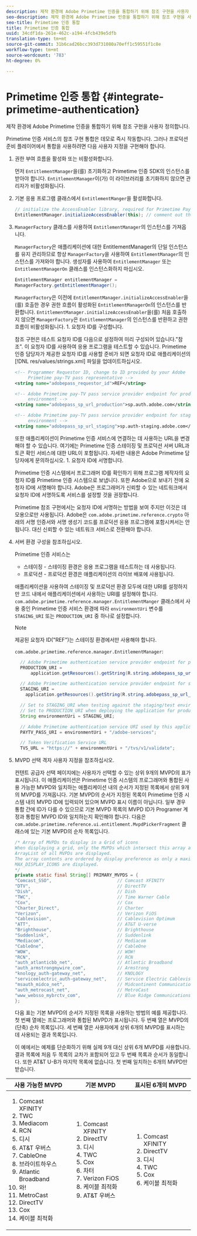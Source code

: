 ```yaml
---
description: 제작 환경에 Adobe Primetime 인증을 통합하기 위해 참조 구현을 사용자 정의합니다.
seo-description: 제작 환경에 Adobe Primetime 인증을 통합하기 위해 참조 구현을 사용자 정의합니다.
seo-title: Primetime 인증 통합
title: Primetime 인증 통합
uuid: 34cdf1da-261e-462c-a194-4fcb439e5dfb
translation-type: tm+mt
source-git-commit: 31b6cad26bcc393d731080a70eff1c59551f1c8e
workflow-type: tm+mt
source-wordcount: '783'
ht-degree: 0%

---
```



# Primetime 인증 통합 {#integrate-primetime-authentication}

제작 환경에 Adobe Primetime 인증을 통합하기 위해 참조 구현을 사용자 정의합니다.

Primetime 인증 서비스의 참조 구현 통합은 데모로 즉시 작동합니다. 그러나 프로덕션 준비 플레이어에서 통합을 사용하려면 다음 사용자 지정을 구현해야 합니다.

1. 권한 부여 흐름을 활성화 또는 비활성화합니다.

   먼저 `EntitlementManager`을(를) 초기화하고 Primetime 인증 SDK의 인스턴스를 받아야 합니다. `EntitlementManager`이(가) 이 라이브러리를 초기화하지 않으면 관리자가 비활성화됩니다.
1. 기본 응용 프로그램 클래스에서 `EntitlementManger`을 활성화합니다.

   ```java
   // initialize the AccessEnabler library, required for Primetime PayTV Pass entitlement workflows 
   EntitlementManager.initializeAccessEnabler(this); // comment out this line to disable entitlement workflows
   ```

1. `ManagerFactory` 클래스를 사용하여 `EntitlementManager`의 인스턴스를 가져옵니다.

   `ManagerFactory`은 애플리케이션에 대한 EntitlementManager의 단일 인스턴스를 유지 관리하므로 항상 `ManagerFactory`을 사용하여 `EntitlementManager`의 인스턴스를 가져와야 합니다. 생성자를 사용하여 `EntitlementManager` 또는 `EntitlementManagerOn` 클래스를 인스턴스화하지 마십시오.

   ```java
   EntitlementManager entitlementManager =  
   ManagerFactory.getEntitlementManager();
   ```

   `ManagerFactory`은 이전에 `EntitlementManager.initializeAccessEnabler`을(를) 호출한 경우 권한 흐름이 활성화된 `EntitlementManagerOn`의 인스턴스를 반환합니다. `EntitlementManager.initializeAccessEnabler`을(를) 처음 호출하지 않으면 `ManagerFactory`은 `EntitlementManager`의 인스턴스를 반환하고 권한 흐름이 비활성화됩니다. 1. 요청자 ID를 구성합니다.

   참조 구현은 테스트 요청자 ID를 다음으로 설정하여 미리 구성되어 있습니다.&quot;참조&quot;. 이 요청자 ID를 사용하여 응용 프로그램을 테스트할 수 있습니다. Primetime 인증 담당자가 제공한 요청자 ID를 사용할 준비가 되면 요청자 ID로 애플리케이션의 [!DNL res/values/strings.xml] 파일을 업데이트하십시오.

   ```xml
   <!-- Programmer Requestor ID, change to ID provided by your Adobe  
        Primetime pay-TV pass representative --> 
   <string name="adobepass_requestor_id">REF</string> 
   
   <!-- Adobe Primetime pay-TV pass service provider endpoint for production 
        environment --> 
   <string name="adobepass_sp_url_production">sp.auth.adobe.com</string> 
   
   <!-- Adobe Primetime pay-TV pass service provider endpoint for staging  
        environment --> 
   <string name="adobepass_sp_url_staging">sp.auth-staging.adobe.com</string>
   ```

   또한 애플리케이션이 Primetime 인증 서비스에 연결하는 데 사용하는 URL을 변경해야 할 수 있습니다. 여기에는 Primetime 인증 스테이징 및 프로덕션 서버 URL과 토큰 확인 서비스에 대한 URL이 포함됩니다. 자세한 내용은 Adobe Primetime 담당자에게 문의하십시오. 1. 요청자 ID에 서명합니다.

   Primetime 인증 시스템에서 프로그래머 ID를 확인하기 위해 프로그램 제작자의 요청자 ID를 Primetime 인증 시스템으로 보냅니다. 또한 Adobe으로 보내기 전에 요청자 ID에 서명해야 합니다. Adobe은 프로그래머가 신뢰할 수 있는 네트워크에서 요청자 ID에 서명하도록 서비스를 설정할 것을 권장합니다.

   Primetime 참조 구현에서는 요청자 ID에 서명하는 방법을 보여 주지만 이것은 데모용으로만 사용됩니다. Adobe은 `com.adobe.primetime.reference.crypto` 아래의 서명 인증서와 서명 생성기 코드를 프로덕션 응용 프로그램에 포함시켜서는 안 됩니다. 대신 신뢰할 수 있는 네트워크 서비스로 전환해야 합니다.

1. 서버 환경 구성을 참조하십시오.

   Primetime 인증 서비스는

   * 스테이징 - 스테이징 환경은 응용 프로그램을 테스트하는 데 사용됩니다.
   * 프로덕션 - 프로덕션 환경은 애플리케이션의 라이브 배포에 사용됩니다.

   애플리케이션을 사용하여 스테이징 및 프로덕션 환경 모두에 대한 URI를 설정하지만 코드 내에서 애플리케이션에서 사용하는 URI를 설정해야 합니다. `com.adobe.primetime.reference.manager.EntitlementManger` 클래스에서 사용 중인 Primetime 인증 서비스 환경에 따라 `environmentUri` 변수를 `STAGING_URI` 또는 `PRODUCTION_URI` 중 하나로 설정합니다.

   >[!NOTE]
   >
   >제공된 요청자 ID(&quot;REF&quot;)는 스테이징 환경에서만 사용해야 합니다.

   `com.adobe.primetime.reference.manager.EntitlementManager`:

   ```java
     // Adobe Primetime authentication service provider endpoint for production environment 
     PRODUCTION_URI = 
         application.getResources().getString(R.string.adobepass_sp_url_production); 
   
     // Adobe Primetime authentication service provider endpoint for staging environment 
     STAGING_URI = 
       application.getResources().getString(R.string.adobepass_sp_url_staging); 
   
     // Set to STAGING_URI when testing against the staging/test environment 
     // Set to PRODUCTION_URI when deploying the application for production use 
     String environmentUri = STAGING_URI; 
   
     // Adobe Primetime authentication service URI used by this application 
     PAYTV_PASS_URI = environmentUri + "/adobe-services"; 
   
     // Token Verification Service URL 
     TVS_URL = "https://" + environmentUri + "/tvs/v1/validate";
   ```

1. MVPD 선택 격자 사용자 지정을 참조하십시오.

   컨텐트 공급자 선택 페이지에는 사용자가 선택할 수 있는 상위 9개의 MVPD의 표가 표시됩니다. 이 애플리케이션은 Primetime 인증 시스템의 프로그래머와 통합된 사용 가능한 MVPD와 일치하는 애플리케이션 내의 순서가 지정된 목록에서 상위 9개의 MVPD를 가져옵니다. 기본 MVPD의 순서가 지정된 목록이 Primetime 인증 시스템 내의 MVPD ID에 입력되어 있으며 MVPD 표시 이름이 아닙니다. 일부 경우 통합 간에 ID가 다를 수 있으므로 기본 MVPD 목록의 MVPD ID가 Programer 계정과 통합된 MVPD ID와 일치하는지 확인해야 합니다. 다음은 `com.adobe.primetime.reference.ui.entitlement.MvpdPickerFragment` 클래스에 있는 기본 MVPD의 순차 목록입니다.

   ```java
   /* Array of MVPDs to display in a Grid of icons 
   When displaying a grid, only the MVPDs which intersect this array and the 
   ArrayList of all MVPDs are displayed. 
   The array contents are ordered by display preference as only a maximum of 
   MAX_DISPLAY_ICONS are displayed. 
   */ 
   private static final String[] PRIMARY_MVPDS = { 
   "Comcast_SSO",                         // Comcast XFINITY 
   "DTV",                                 // DirectTV 
   "Dish",                                // Dish 
   "TWC",                                 // Time Warner Cable 
   "Cox",                                 // Cox 
   "Charter_Direct",                      // Charter 
   "Verizon",                             // Verizon FiOS 
   "Cablevision",                         // Cablevision Optimum 
   "ATT",                                 // AT&T U-verse 
   "Brighthouse",                         // Brighthouse 
   "Suddenlink",                          // Suddenlink 
   "Mediacom",                            // Mediacom 
   "CableOne",                            // CableOne 
   "WOW",                                 // WOW! 
   "RCN",                                 // RCN 
   "auth_atlanticbb_net",                 // Atlantic Broadband 
   "auth_armstrongmywire_com",            // Armstrong 
   "knology_auth-gateway_net",            // KNOLOGY 
   "serviceelectric_auth-gateway_net",    // Service Electric Cablevision 
   "msauth_midco_net",                    // Midcontinent Communications 
   "auth_metrocast_net",                  // MetroCast 
   "www_websso_mybrctv_com",              // Blue Ridge Communications 
   };
   ```

   다음 표는 기본 MVPD의 순서가 지정된 목록을 사용하는 방법의 예를 제공합니다. 첫 번째 열에는 프로그래머와 통합된 MVPD가 표시됩니다. 두 번째 열은 MVPD의 (단축) 순차 목록입니다. 세 번째 열은 사용자에게 상위 6개의 MVPD를 표시하는 데 사용되는 결과 목록입니다.

   이 예에서는 예제를 단순화하기 위해 실제 9개 대신 상위 6개 MVPD를 사용합니다. 결과 목록에 처음 두 목록의 교차가 포함되어 있고 두 번째 목록과 순서가 동일합니다. 또한 AT&amp;T U-B가 마지막 목록에 없습니다. 첫 번째 일치하는 6개의 MVPD만 받습니다.

| 사용 가능한 MVPD | 기본 MVPD | 표시된 6개의 MVPD |
|--- |--- |--- |
| <ol><li>Comcast XFINITY</li><li>TWC</li><li>Mediacom</li><li>RCN</li><li>디시</li><li>AT&amp;T 우버스</li><li>CableOne</li><li>브라이트하우스</li><li>Atlantic Broadband</li><li>와!</li><li>MetroCast</li><li>DirectTV </li><li>Cox</li><li>케이블 최적화</li></ol> | <ol><li>Comcast XFINITY</li><li>DirectTV</li><li>디시</li><li> TWC</li><li>Cox</li><li>차터</li><li>Verizon FiOS</li><li>케이블 최적화</li><li>AT&amp;T 우버스</li></ol> | <ol><li>Comcast XFINITY</li><li>DirectTV</li><li>디시</li><li>TWC</li><li>Cox</li><li>케이블 최적화</li></ol> |
